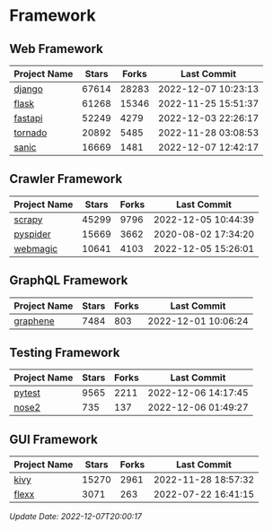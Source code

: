 # Framework

## Web Framework
| Project Name | Stars | Forks | Last Commit |
| ------------ | ----- | ----- | ----------- |
| [django](https://github.com/django/django) | 67614 | 28283 | 2022-12-07 10:23:13 |
| [flask](https://github.com/pallets/flask) | 61268 | 15346 | 2022-11-25 15:51:37 |
| [fastapi](https://github.com/tiangolo/fastapi) | 52249 | 4279 | 2022-12-03 22:26:17 |
| [tornado](https://github.com/tornadoweb/tornado) | 20892 | 5485 | 2022-11-28 03:08:53 |
| [sanic](https://github.com/sanic-org/sanic) | 16669 | 1481 | 2022-12-07 12:42:17 |

## Crawler Framework
| Project Name | Stars | Forks | Last Commit |
| ------------ | ----- | ----- | ----------- |
| [scrapy](https://github.com/scrapy/scrapy) | 45299 | 9796 | 2022-12-05 10:44:39 |
| [pyspider](https://github.com/binux/pyspider) | 15669 | 3662 | 2020-08-02 17:34:20 |
| [webmagic](https://github.com/code4craft/webmagic) | 10641 | 4103 | 2022-12-05 15:26:01 |

## GraphQL Framework
| Project Name | Stars | Forks | Last Commit |
| ------------ | ----- | ----- | ----------- |
| [graphene](https://github.com/graphql-python/graphene) | 7484 | 803 | 2022-12-01 10:06:24 |

## Testing Framework
| Project Name | Stars | Forks | Last Commit |
| ------------ | ----- | ----- | ----------- |
| [pytest](https://github.com/pytest-dev/pytest) | 9565 | 2211 | 2022-12-06 14:17:45 |
| [nose2](https://github.com/nose-devs/nose2) | 735 | 137 | 2022-12-06 01:49:27 |

## GUI Framework
| Project Name | Stars | Forks | Last Commit |
| ------------ | ----- | ----- | ----------- |
| [kivy](https://github.com/kivy/kivy) | 15270 | 2961 | 2022-11-28 18:57:32 |
| [flexx](https://github.com/flexxui/flexx) | 3071 | 263 | 2022-07-22 16:41:15 |

*Update Date: 2022-12-07T20:00:17*